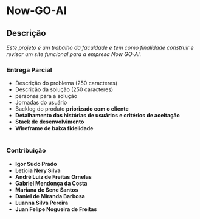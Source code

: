 # Now-GO-AI

## Descrição
_Este projeto é um trabalho da faculdade e tem como finalidade construir e revisar um site funcional para a empresa Now GO-AI.
<br>_

### Entrega Parcial
- Descrição do problema (250 caracteres)
- Descrição da solução (250 caracteres)
- personas para a solução
- Jornadas do usuário
- Backlog do produto <b>priorizado<b> com o cliente
- Detalhamento das histórias de usuários e critérios de aceitação
- Stack de desenvolvimento
- Wireframe de baixa fidelidade
<br><br>

### Contribuição
- Igor Sudo Prado
- Leticia Nery Silva
- André Luiz de Freitas Ornelas
- Gabriel Mendonça da Costa
- Mariana de Sene Santos
- Daniel  de Miranda Barbosa
- Luanna Silva Pereira
- Juan Felipe Nogueira de Freitas
